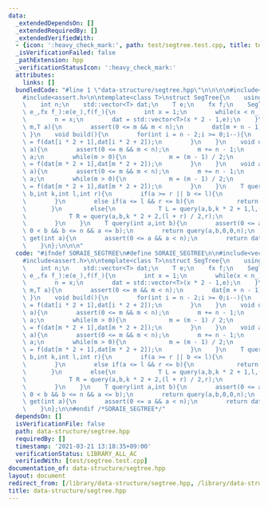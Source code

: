 ```yaml
---
data:
  _extendedDependsOn: []
  _extendedRequiredBy: []
  _extendedVerifiedWith:
  - {icon: ':heavy_check_mark:', path: test/segtree.test.cpp, title: test/segtree.test.cpp}
  _isVerificationFailed: false
  _pathExtension: hpp
  _verificationStatusIcon: ':heavy_check_mark:'
  attributes:
    links: []
  bundledCode: "#line 1 \"data-structure/segtree.hpp\"\n\n\n\n#include<vector>\n#include<functional>\n\
    #include<assert.h>\n\ntemplate<class T>\nstruct SegTree{\n    using fx = std::function<T(T,T)>;\n\
    \    int n;\n    std::vector<T> dat;\n    T e;\n    fx f;\n    SegTree(int n_,T\
    \ e_,fx f_):e(e_),f(f_){\n        int x = 1;\n        while(x < n_)x <<= 1;\n\
    \        n = x;\n        dat = std::vector<T>(x * 2 - 1,e);\n    }\n    void set(int\
    \ m,T a){\n        assert(0 <= m && m < n);\n        dat[m + n - 1] = a;\n   \
    \ }\n    void build(){\n        for(int i = n - 2;i >= 0;i--){\n            dat[i]\
    \ = f(dat[i * 2 + 1],dat[i * 2 + 2]);\n        }\n    }\n    void update(int m,T\
    \ a){\n        assert(0 <= m && m < n);\n        m += n - 1;\n        dat[m] =\
    \ a;\n        while(m > 0){\n            m = (m - 1) / 2;\n            dat[m]\
    \ = f(dat[m * 2 + 1],dat[m * 2 + 2]);\n        }\n    }\n    void add(int m,T\
    \ a){\n        assert(0 <= m && m < n);\n        m += n - 1;\n        dat[m] =\
    \ a;\n        while(m > 0){\n            m = (m - 1) / 2;\n            dat[m]\
    \ = f(dat[m * 2 + 1],dat[m * 2 + 2]);\n        }\n    }\n    T query(int a,int\
    \ b,int k,int l,int r){\n        if(a >= r || b <= l){\n            return e;\n\
    \        }\n        else if(a <= l && r <= b){\n            return dat[k];\n \
    \       }\n        else{\n            T L = query(a,b,k * 2 + 1,l,(l + r) / 2);\n\
    \            T R = query(a,b,k * 2 + 2,(l + r) / 2,r);\n            return f(L,R);\n\
    \        }\n    }\n    T query(int a,int b){\n        assert(0 <= a && a < n &&\
    \ 0 < b && b <= n && a <= b);\n        return query(a,b,0,0,n);\n    }\n    T\
    \ get(int a){\n        assert(0 <= a && a < n);\n        return dat[a + n - 1];\n\
    \    }\n};\n\n\n"
  code: "#ifndef SORAIE_SEGTREE\n#define SORAIE_SEGTREE\n\n#include<vector>\n#include<functional>\n\
    #include<assert.h>\n\ntemplate<class T>\nstruct SegTree{\n    using fx = std::function<T(T,T)>;\n\
    \    int n;\n    std::vector<T> dat;\n    T e;\n    fx f;\n    SegTree(int n_,T\
    \ e_,fx f_):e(e_),f(f_){\n        int x = 1;\n        while(x < n_)x <<= 1;\n\
    \        n = x;\n        dat = std::vector<T>(x * 2 - 1,e);\n    }\n    void set(int\
    \ m,T a){\n        assert(0 <= m && m < n);\n        dat[m + n - 1] = a;\n   \
    \ }\n    void build(){\n        for(int i = n - 2;i >= 0;i--){\n            dat[i]\
    \ = f(dat[i * 2 + 1],dat[i * 2 + 2]);\n        }\n    }\n    void update(int m,T\
    \ a){\n        assert(0 <= m && m < n);\n        m += n - 1;\n        dat[m] =\
    \ a;\n        while(m > 0){\n            m = (m - 1) / 2;\n            dat[m]\
    \ = f(dat[m * 2 + 1],dat[m * 2 + 2]);\n        }\n    }\n    void add(int m,T\
    \ a){\n        assert(0 <= m && m < n);\n        m += n - 1;\n        dat[m] =\
    \ a;\n        while(m > 0){\n            m = (m - 1) / 2;\n            dat[m]\
    \ = f(dat[m * 2 + 1],dat[m * 2 + 2]);\n        }\n    }\n    T query(int a,int\
    \ b,int k,int l,int r){\n        if(a >= r || b <= l){\n            return e;\n\
    \        }\n        else if(a <= l && r <= b){\n            return dat[k];\n \
    \       }\n        else{\n            T L = query(a,b,k * 2 + 1,l,(l + r) / 2);\n\
    \            T R = query(a,b,k * 2 + 2,(l + r) / 2,r);\n            return f(L,R);\n\
    \        }\n    }\n    T query(int a,int b){\n        assert(0 <= a && a < n &&\
    \ 0 < b && b <= n && a <= b);\n        return query(a,b,0,0,n);\n    }\n    T\
    \ get(int a){\n        assert(0 <= a && a < n);\n        return dat[a + n - 1];\n\
    \    }\n};\n\n#endif /*SORAIE_SEGTREE*/"
  dependsOn: []
  isVerificationFile: false
  path: data-structure/segtree.hpp
  requiredBy: []
  timestamp: '2021-03-21 13:18:35+09:00'
  verificationStatus: LIBRARY_ALL_AC
  verifiedWith: [test/segtree.test.cpp]
documentation_of: data-structure/segtree.hpp
layout: document
redirect_from: [/library/data-structure/segtree.hpp, /library/data-structure/segtree.hpp.html]
title: data-structure/segtree.hpp
---
```

